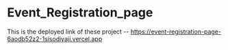 # Event_Registration_page
This is the deployed link of these project --
https://event-registration-page-6aodb52z2-1sisodiyaji.vercel.app
